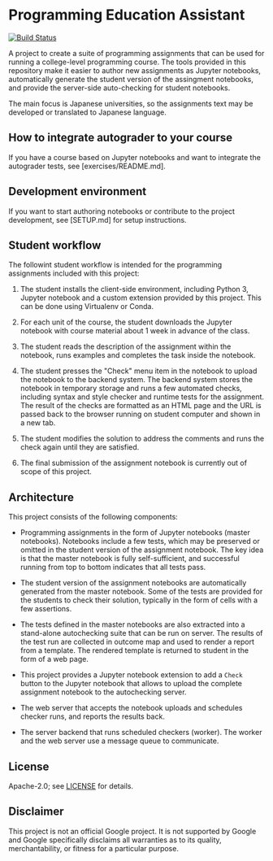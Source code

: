 # Programming Education Assistant

[![Build Status](https://travis-ci.org/google/prog-edu-assistant.svg?branch=master)](https://travis-ci.org/google/prog-edu-assistant)

A project to create a suite of programming assignments that can be used for
running a college-level programming course. The tools provided in this
repository make it easier to author new assignments as Jupyter notebooks,
automatically generate the student version of the assingment notebooks, and
provide the server-side auto-checking for student notebooks.

The main focus is Japanese universities, so the assignments text may be
developed or translated to Japanese language.

## How to integrate autograder to your course

If you have a course based on Jupyter notebooks and want to integrate
the autograder tests, see [exercises/README.md].

## Development environment

If you want to start authoring notebooks or contribute to the project
development, see [SETUP.md] for setup instructions.

## Student workflow

The followint student workflow is intended for the programming assignments
included with this project:

1.  The student installs the client-side environment, including Python 3,
    Jupyter notebook and a custom extension provided by this project. This can
    be done using Virtualenv or Conda.

2.  For each unit of the course, the student downloads the Jupyter notebook with
    course material about 1 week in advance of the class.

3.  The student reads the description of the assignment within the notebook,
    runs examples and completes the task inside the notebook.

4.  The student presses the "Check" menu item in the notebook to upload the
    notebook to the backend system. The backend system stores the notebook in
    temporary storage and runs a few automated checks, including syntax and
    style checker and runtime tests for the assignment. The result of the checks
    are formatted as an HTML page and the URL is passed back to the browser
    running on student computer and shown in a new tab.

5.  The student modifies the solution to address the comments and runs the check
    again until they are satisfied.

6.  The final submission of the assignment notebook is currently out of scope of
    this project.

## Architecture

This project consists of the following components:

*   Programming assignments in the form of Jupyter notebooks (master notebooks).
    Notebooks include a few tests, which may be preserved or omitted in the
    student version of the assignment notebook. The key idea is that the master
    notebook is fully self-sufficient, and successful running from top to bottom
    indicates that all tests pass.

*   The student version of the assignment notebooks are automatically generated
    from the master notebook. Some of the tests are provided for the students to
    check their solution, typically in the form of cells with a few assertions.

*   The tests defined in the master notebooks are also extracted into a
    stand-alone autochecking suite that can be run on server. The results of the
    test run are collected in outcome map and used to render a report from a
    template. The rendered template is returned to student in the form of a web
    page.

*   This project provides a Jupyter notebook extension to add a `Check` button
    to the Jupyter notebook that allows to upload the complete assignment
    notebook to the autochecking server.

*   The web server that accepts the notebook uploads and schedules checker runs,
    and reports the results back.

*   The server backend that runs scheduled checkers (worker). The worker and the
    web server use a message queue to communicate.

## License

Apache-2.0; see [LICENSE](LICENSE) for details.

## Disclaimer

This project is not an official Google project. It is not supported by Google
and Google specifically disclaims all warranties as to its quality,
merchantability, or fitness for a particular purpose.
